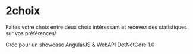# 2choix

Faites votre choix entre deux choix intéressant et recevez des statistiques sur vos préférences!

Crée pour un showcase AngularJS & WebAPI DotNetCore 1.0
